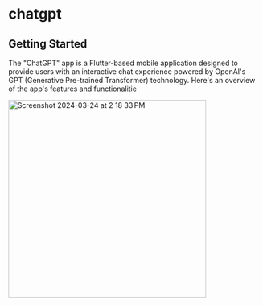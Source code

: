 # chatgpt


## Getting Started

The "ChatGPT" app is a Flutter-based mobile application designed to provide users with an interactive chat experience powered by OpenAI's GPT (Generative Pre-trained Transformer) technology. Here's an overview of the app's features and functionalitie

<img width="393" alt="Screenshot 2024-03-24 at 2 18 33 PM" src="https://github.com/shadymohamed532001/Copilot-Ai/assets/126605393/22ac4153-0ba0-4571-8574-55687f2b8c90">
